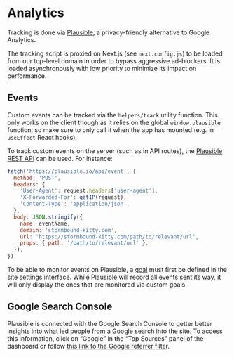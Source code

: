 # Analytics

Tracking is done via [Plausible](https://plausible.io/), a privacy-friendly alternative to Google Analytics.

The tracking script is proxied on Next.js (see `next.config.js`) to be loaded from our top-level domain in order to bypass aggressive ad-blockers. It is loaded asynchronously with low priority to minimize its impact on performance.

## Events

Custom events can be tracked via the `helpers/track` utility function. This only works on the client though as it relies on the global `window.plausible` function, so make sure to only call it when the app has mounted (e.g. in `useEffect` React hooks).

To track custom events on the server (such as in API routes), the [Plausible REST API](https://plausible.io/docs/events-api) can be used. For instance:

```js
fetch('https://plausible.io/api/event', {
  method: 'POST',
  headers: {
    'User-Agent': request.headers['user-agent'],
    'X-Forwarded-For': getIP(request),
    'Content-Type': 'application/json',
  },
  body: JSON.stringify({
    name: eventName,
    domain: 'stormbound-kitty.com',
    url: 'https://stormbound-kitty.com/path/to/relevant/url',
    props: { path: '/path/to/relevant/url' },
  }),
})
```

To be able to monitor events on Plausible, a [goal](https://plausible.io/docs/goal-conversions) must first be defined in the site settings interface. While Plausible will record all events sent its way, it will only display the ones that are monitored via custom goals.

## Google Search Console

Plausible is connected with the Google Search Console to getter better insights into what led people from a Google search into the site. To access this information, click on “Google” in the “Top Sources” panel of the dashboard or follow [this link to the Google referrer filter](https://plausible.io/stormbound-kitty.com/referrers/Google?source=Google).
